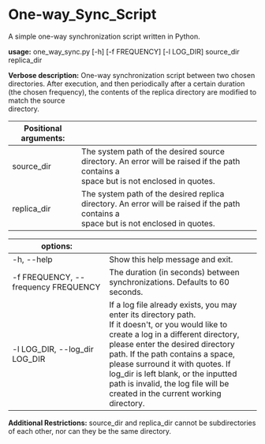 # One-way_Sync_Script
A simple one-way synchronization script written in Python.

**usage:** one_way_sync.py  [-h]  [-f FREQUENCY]  [-l LOG_DIR]  source_dir  replica_dir

**Verbose description:** One-way synchronization script between two chosen directories. After execution, and then periodically after a certain duration (the chosen frequency), the contents of the replica directory are modified to match the source  
directory.

| Positional arguments: |  |
| --- | --- |
| source_dir |  The system path of the desired source directory. An error will be raised if the path contains a <br /> space but is not enclosed in quotes.   |
| replica_dir |  The system path of the desired replica directory. An error will be raised if the path contains a <br /> space but is not enclosed in quotes. |
	
| options: |  |
| --- | --- |
| -h, --help | Show this help message and exit. |
|-f FREQUENCY, --frequency FREQUENCY | The duration (in seconds) between synchronizations. Defaults to 60 seconds. |
|-l LOG_DIR, --log_dir LOG_DIR | If a log file already exists, you may enter its directory path. <br /> If it doesn't, or you would like to create a log in a different directory, <br /> please enter the desired directory path. If the path contains a space, <br /> please surround it with quotes. If log_dir is left blank, or the inputted <br /> path is invalid, the log file will be created in the current working directory. |

**Additional Restrictions:** source_dir and replica_dir cannot be subdirectories of each other, nor can they be the same directory.
